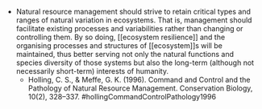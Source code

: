 - Natural resource management should strive to retain critical types and ranges of natural variation in ecosystems. That is, management should facilitate existing processes and variabilities rather than changing or controlling them. By so doing, [[ecosystem resilience]] and the organising processes and structures of [[ecosystem]]s will be maintained, thus better serving not only the natural functions and species diversity of those systems but also the long-term (although not necessarily short-term) interests of humanity.
	- Holling, C. S., & Meffe, G. K. (1996). Command and Control and the Pathology of Natural Resource Management. Conservation Biology, 10(2), 328–337. #hollingCommandControlPathology1996